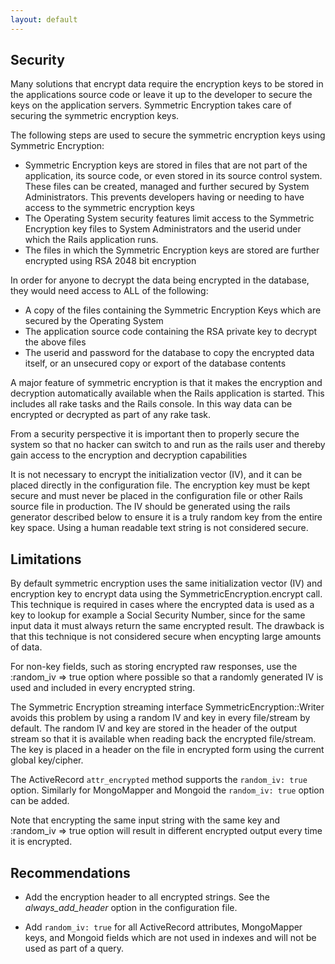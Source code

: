 ```yaml
---
layout: default
---
```


## Security

Many solutions that encrypt data require the encryption keys to be stored in the
applications source code or leave it up to the developer to secure the keys on
the application servers. Symmetric Encryption takes care of securing the
symmetric encryption keys.

The following steps are used to secure the symmetric encryption keys using Symmetric Encryption:

* Symmetric Encryption keys are stored in files that are not part of the application,
its source code, or even stored in its source control system. These files can be
created, managed and further secured by System Administrators. This prevents
developers having or needing to have access to the symmetric encryption keys
* The Operating System security features limit access to the Symmetric Encryption
key files to System Administrators and the userid under which the Rails application runs.
* The files in which the Symmetric Encryption keys are stored are further
encrypted using RSA 2048 bit encryption

In order for anyone to decrypt the data being encrypted in the database, they
would need access to ALL of the following:
* A copy of the files containing the Symmetric Encryption Keys which are secured
by the Operating System
* The application source code containing the RSA private key to decrypt the above files
* The userid and password for the database to copy the encrypted data itself,
or an unsecured copy or export of the database contents

A major feature of symmetric encryption is that it makes the encryption and decryption
automatically available when the Rails application is started. This includes all
rake tasks and the Rails console. In this way data can be encrypted or decrypted as
part of any rake task.

From a security perspective it is important then to properly secure the system so that
no hacker can switch to and run as the rails user and thereby gain access to the
encryption and decryption capabilities

It is not necessary to encrypt the initialization vector (IV), and it can be placed
directly in the configuration file. The encryption key must be kept secure and
must never be placed in the configuration file or other Rails source file in production.
The IV should be generated using the rails generator described below to ensure
it is a truly random key from the entire key space. Using a human readable text
string is not considered secure.

## Limitations

By default symmetric encryption uses the same initialization vector (IV) and
encryption key to encrypt data using the SymmetricEncryption.encrypt call.
This technique is required in cases where the encrypted data is used as a key
to lookup for example a Social Security Number, since for the same input data it
must always return the same encrypted result. The drawback is that this
technique is not considered secure when encypting large amounts of data.

For non-key fields, such as storing encrypted raw responses,
use the :random_iv => true option where possible so that a
randomly generated IV is used and included in every encrypted string.

The Symmetric Encryption streaming interface SymmetricEncryption::Writer avoids this
problem by using a random IV and key in every file/stream by default.
The random IV and key are stored in the header of the output stream so that it
is available when reading back the encrypted file/stream. The key is placed
in a header on the file in encrypted form using the current global key/cipher.

The ActiveRecord `attr_encrypted` method supports the `random_iv: true` option.
Similarly for MongoMapper and Mongoid the `random_iv: true` option can be added.

Note that encrypting the same input string with the same key and :random_iv => true
option will result in different encrypted output every time it is encrypted.

## Recommendations

* Add the encryption header to all encrypted strings.
  See the _always_add_header_ option in the configuration file.

* Add `random_iv: true` for all ActiveRecord attributes, MongoMapper keys, and
  Mongoid fields which are not used in indexes and will not be used as part of a query.

